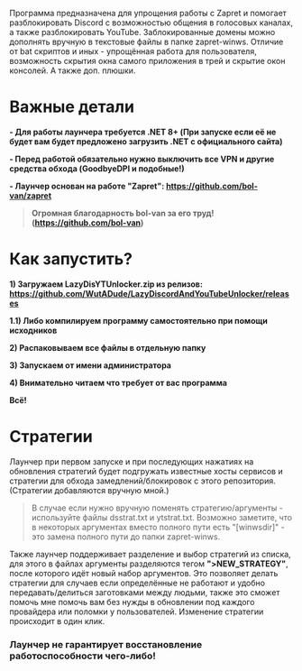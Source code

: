 Программа предназначена для упрощения работы с Zapret и помогает разблокировать Discord с возможностью общения в голосовых каналах, а также разблокировать YouTube. Заблокированные домены можно дополнять вручную в текстовые файлы в папке zapret-winws. Отличие от bat скриптов и иных - упрощённая работа для пользователя, возможность скрытия окна самого приложения в трей и скрытие окон консолей. А также доп. плюшки. 

# Важные детали
**- Для работы лаунчера требуется .NET 8+ (При запуске если её не будет вам будет предложено загрузить .NET с официального сайта)**

**- Перед работой обязательно нужно выключить все VPN и другие средства обхода (GoodbyeDPI и подобные!)**

**- Лаунчер основан на работе "Zapret": https://github.com/bol-van/zapret**
>**Огромная благодарность bol-van за его труд! (https://github.com/bol-van)**


# Как запустить?
**1) Загружаем LazyDisYTUnlocker.zip из релизов: https://github.com/WutADude/LazyDiscordAndYouTubeUnlocker/releases**

**1.1) Либо компилируем программу самостоятельно при помощи исходников**

**2) Распаковываем все файлы в отдельную папку**

**3) Запускаем от имени администратора**

**4) Внимательно читаем что требует от вас программа**

**Всё!**

# Стратегии
Лаунчер при первом запуске и при последующих нажатиях на обновления стратегий будет подгружать известные хосты сервисов и стратегии для обхода замедлений/блокировок с этого репозитория. (Стратегии добавляются вручную мной.)
> В случае если нужно вручную поменять стратегию/аргументы - используйте файлы dsstrat.txt и ytstrat.txt. Возможно заметите, что в некоторых аргументах вместо полного пути есть "[winwsdir]" - это замена полного пути до папки zapret-winws.

Также лаунчер поддерживает разделение и выбор стратегий из списка, для этого в файлах аргументы разделяются тегом **">NEW_STRATEGY"**, после которого идёт новый набор аргументов. Это позволяет делать стратегии для случаев если определённые не работают и удобно передавать/делиться заготовками между людьми, также это сможет помочь мне помочь вам без нужды в обновлении под каждого провайдера или поломки у пользователей. Изменение стратегии происходит в один клик.
### Лаунчер не гарантирует восстановление работоспособности чего-либо! 
